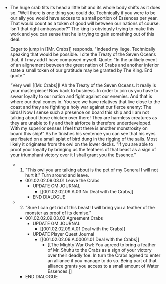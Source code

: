 - The huge crab tilts its head a little bit and its whole body shifts as it does so. "Well there is one thing you could do. Technically if you were to be our ally you would have access to a small portion of Essences per year. That would count as a token of good will between our nations of course. Isn't that right ambassador?" The king is obviously trying to make this work and you can sense that he is trying to gain something out of this deal.
  
  Eager to jump in [[Mr. Crabs]] responds. "Indeed my liege. Technically speaking that would be possible. I cite the Treaty of the Seven Oceans that, if I may add I have composed myself. Quote: "In the unlikely event of an alignement between the great nation of Crabs and another inferior state a small token of our gratitude may be granted by The King. End quote."
  
  "Very well [[Mr. Crabs]]! Ah the Treaty of the Seven Oceans. It really is your masterpiece! Now back to business. In order to join us you have to swear loyalty to our nation and fight against our enemies. And that is where our deal comes in. You see we have relatives that live close to the coast and they are fighting a holy war against our fierce enemy: The birds! Now I sense such a presence on board this ship and I am not talking about those chicken over there! They are harmless creatures as they are unable to fly and their airforce is therefore underdeveloped. With my superior senses I feel that there is another monstrosity on board this ship!" As he finishes his sentence you can see that his eyes are fixated on a small splat of bird dung in the rigging of the sails. Most likely it originates from the owl on the lower decks. "If you are able to proof your loyalty by bringing us the feathers of that beast as a sign of your triumphant victory over it I shall grant you the Essence."
	- 1. "This owl you are talking about is the pet of my General I will not hurt it." Turn around and leave.
		- 001.02.02.09.03.01 Leave the Crabs
			- UPDATE GM JOURNAL
				- [[001.02.02.09.A.03 No Deal with the Crabs]]
			- END DIALOGUE
	- 2. "Sure I can get rid of this beast!  I will bring you a feather of the monster as proof of its demise."
		- 001.02.02.09.03.02 Agreement Crabs
			- UPDATE GM JOURNAL
				- [[001.02.02.09.A.01 Deal with the Crabs]]
			- UPDATE Player Quest Journal
				- [[001.02.02.09.A.00001.01 Deal with the Crabs]]
					- [[The Mighty War Owl: You agreed to bring a feather of Mr. Shuhu to the Crabs as a sign of your victory over their deadly foe. In turn the Crabs agreed to enter an alliance if you manage to do so. Being part of that alliance grants you access to a small amount of Water Essences.]]
		- END DIALOGUE